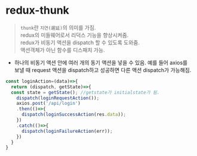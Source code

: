 # redux-thunk
> `thunk`란 `지연(遲延)`의 의미를 가짐.  
> redux의 미들웨어로서 리덕스 기능을 향상시켜줌.  
> redux가 비동기 액션을 dispatch 할 수 있도록 도와줌.  
> 액션객체가 아닌 함수를 디스패치 가능.  
- 하나의 비동기 액션 안에 여러 개의 동기 액션을 넣을 수 있음. 예를 들어 axios를 보낼 때 request 액션을 dispatch하고 성공하면 다른 액션 dispatch가 가능해짐.
```jsx
const loginAction=(data)=>{
  return (dispatch, getState)=>{
  const state = getState(); //getstate가 initialstate가 됨.
    dispatch(loginRequestAction());
    axios.post('/api/login')
    .then(()=>{
      dispatch(loginSuccessAction(res.data));
    })
    .catch(()=>{
      dispatch(loginFailureAction(err));
    })
  }
}
```
